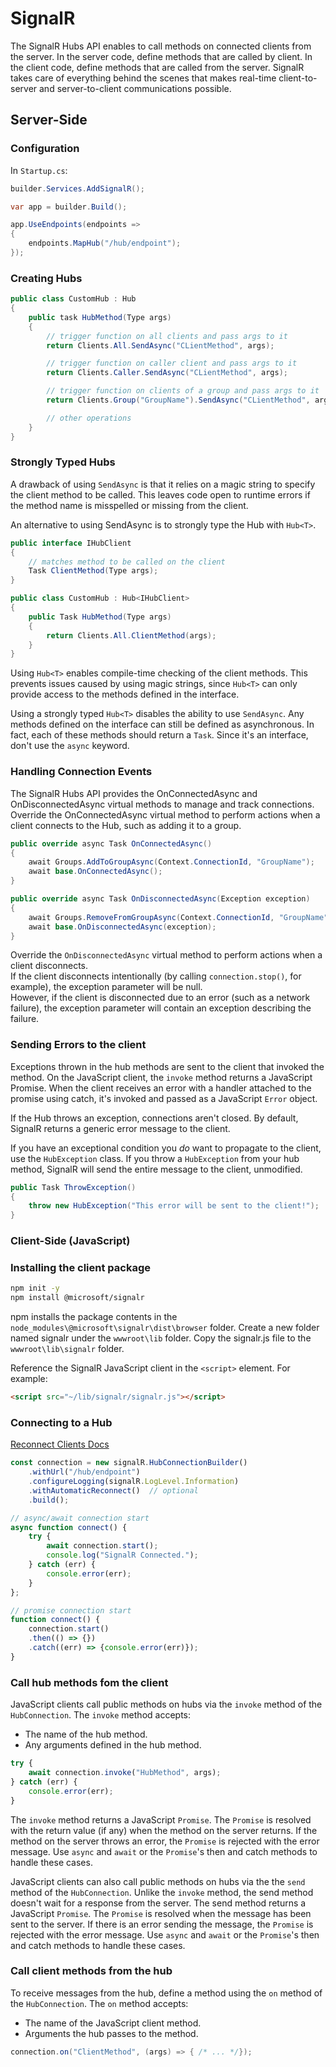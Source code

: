 # SignalR

The SignalR Hubs API enables to call methods on connected clients from the server. In the server code, define methods that are called by client. In the client code, define methods that are called from the server. SignalR takes care of everything behind the scenes that makes real-time client-to-server and server-to-client communications possible.

## Server-Side

### Configuration

In `Startup.cs`:

```cs linenums="1"
builder.Services.AddSignalR();

var app = builder.Build();

app.UseEndpoints(endpoints =>
{
    endpoints.MapHub("/hub/endpoint");
});
```

### Creating Hubs

```cs linenums="1"
public class CustomHub : Hub
{
    public task HubMethod(Type args)
    {
        // trigger function on all clients and pass args to it
        return Clients.All.SendAsync("CLientMethod", args);

        // trigger function on caller client and pass args to it
        return Clients.Caller.SendAsync("CLientMethod", args);

        // trigger function on clients of a group and pass args to it
        return Clients.Group("GroupName").SendAsync("CLientMethod", args);

        // other operations
    }
}
```

### Strongly Typed Hubs

A drawback of using `SendAsync` is that it relies on a magic string to specify the client method to be called. This leaves code open to runtime errors if the method name is misspelled or missing from the client.

An alternative to using SendAsync is to strongly type the Hub with `Hub<T>`.

```cs linenums="1"
public interface IHubClient
{
    // matches method to be called on the client
    Task ClientMethod(Type args);
}
```

```cs linenums="1"
public class CustomHub : Hub<IHubClient>
{
    public Task HubMethod(Type args)
    {
        return Clients.All.ClientMethod(args);
    }
}
```

Using `Hub<T>` enables compile-time checking of the client methods. This prevents issues caused by using magic strings, since `Hub<T>` can only provide access to the methods defined in the interface.

Using a strongly typed `Hub<T>` disables the ability to use `SendAsync`. Any methods defined on the interface can still be defined as asynchronous. In fact, each of these methods should return a `Task`. Since it's an interface, don't use the `async` keyword.

### Handling Connection Events

The SignalR Hubs API provides the OnConnectedAsync and OnDisconnectedAsync virtual methods to manage and track connections. Override the OnConnectedAsync virtual method to perform actions when a client connects to the Hub, such as adding it to a group.

```cs linenums="1"
public override async Task OnConnectedAsync()
{
    await Groups.AddToGroupAsync(Context.ConnectionId, "GroupName");
    await base.OnConnectedAsync();
}

public override async Task OnDisconnectedAsync(Exception exception)
{
    await Groups.RemoveFromGroupAsync(Context.ConnectionId, "GroupName");
    await base.OnDisconnectedAsync(exception);
}
```

Override the `OnDisconnectedAsync` virtual method to perform actions when a client disconnects.  
If the client disconnects intentionally (by calling `connection.stop()`, for example), the exception parameter will be null.  
However, if the client is disconnected due to an error (such as a network failure), the exception parameter will contain an exception describing the failure.

### Sending Errors to the client

Exceptions thrown in the hub methods are sent to the client that invoked the method. On the JavaScript client, the `invoke` method returns a JavaScript Promise. When the client receives an error with a handler attached to the promise using catch, it's invoked and passed as a JavaScript `Error` object.

If the Hub throws an exception, connections aren't closed. By default, SignalR returns a generic error message to the client.

If you have an exceptional condition you *do* want to propagate to the client, use the `HubException` class. If you throw a `HubException` from your hub method, SignalR will send the entire message to the client, unmodified.

```cs linenums="1"
public Task ThrowException()
{
    throw new HubException("This error will be sent to the client!");
}
```

### Client-Side (JavaScript)

### Installing the client package

```sh linenums="1"
npm init -y
npm install @microsoft/signalr
```

npm installs the package contents in the `node_modules\@microsoft\signalr\dist\browser` folder. Create a new folder named signalr under the `wwwroot\lib` folder. Copy the signalr.js file to the `wwwroot\lib\signalr` folder.

Reference the SignalR JavaScript client in the `<script>` element. For example:

```html linenums="1"
<script src="~/lib/signalr/signalr.js"></script>
```

### Connecting to a Hub

[Reconnect Clients Docs](https://docs.microsoft.com/en-us/aspnet/core/signalr/javascript-client#reconnect-clients)

```js linenums="1"
const connection = new signalR.HubConnectionBuilder()
    .withUrl("/hub/endpoint")
    .configureLogging(signalR.LogLevel.Information)
    .withAutomaticReconnect()  // optional
    .build();

// async/await connection start
async function connect() {
    try {
        await connection.start();
        console.log("SignalR Connected.");
    } catch (err) {
        console.error(err);
    }
};

// promise connection start
function connect() {
    connection.start()
    .then(() => {})
    .catch((err) => {console.error(err)});
}
```

### Call hub methods fom the client

JavaScript clients call public methods on hubs via the `invoke` method of the `HubConnection`. The `invoke` method accepts:

- The name of the hub method.
- Any arguments defined in the hub method.

```js linenums="1"
try {
    await connection.invoke("HubMethod", args);
} catch (err) {
    console.error(err);
}
```

The `invoke` method returns a JavaScript `Promise`. The `Promise` is resolved with the return value (if any) when the method on the server returns. If the method on the server throws an error, the `Promise` is rejected with the error message. Use `async` and `await` or the `Promise`'s then and catch methods to handle these cases.

JavaScript clients can also call public methods on hubs via the the `send` method of the `HubConnection`. Unlike the `invoke` method, the send method doesn't wait for a response from the server. The send method returns a JavaScript `Promise`. The `Promise` is resolved when the message has been sent to the server. If there is an error sending the message, the `Promise` is rejected with the error message. Use `async` and `await` or the `Promise`'s then and catch methods to handle these cases.

### Call client methods from the hub

To receive messages from the hub, define a method using the `on` method of the `HubConnection`. The `on` method accepts:

- The name of the JavaScript client method.
- Arguments the hub passes to the method.

```cs linenums="1"
connection.on("ClientMethod", (args) => { /* ... */});
```
